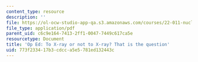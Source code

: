 ```yaml
---
content_type: resource
description: ''
file: https://ol-ocw-studio-app-qa.s3.amazonaws.com/courses/22-011-nuclear-engineering-science-systems-and-society-spring-2020/773f233417b3cdcca5e5781ed132443c_MIT22_011S20_X-Ray_Op_Ed.pdf
file_type: application/pdf
parent_uid: c6c9e164-7413-2ff1-0047-7449c617ca5e
resourcetype: Document
title: 'Op Ed: To X-ray or not to X-ray? That is the question'
uid: 773f2334-17b3-cdcc-a5e5-781ed132443c
---
```

